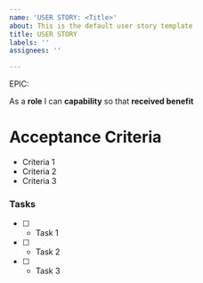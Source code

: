 ```yaml
---
name: 'USER STORY: <Title>'
about: This is the default user story template
title: USER STORY
labels: ''
assignees: ''

---
```


EPIC: <epic>

As a **role** I can **capability** so that **received benefit**

# Acceptance Criteria
- Criteria 1
- Criteria 2
- Criteria 3

### Tasks

 - [ ] - Task 1
 - [ ] - Task 2
 - [ ] - Task 3
